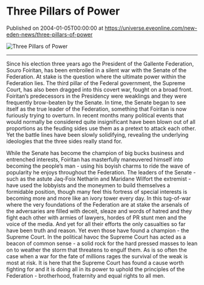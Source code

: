 # Three Pillars of Power
Published on 2004-01-05T00:00:00 at https://universe.eveonline.com/new-eden-news/three-pillars-of-power

![Three Pillars of Power](https://web.ccpgamescdn.com/communityassets/img/chronicles/chronicleImage/pilpow.jpg)

---

Since his election three years ago the President of the Gallente Federation, Souro Foiritan, has been embroiled in a silent war with the Senate of the Federation. At stake is the question where the ultimate power within the Federation lies. The third pillar of the Federal government, the Supreme Court, has also been dragged into this covert war, fought on a broad front. Foiritan’s predecessors in the Presidency were weaklings and they were frequently brow-beaten by the Senate. In time, the Senate began to see itself as the true leader of the Federation, something that Foiritan is now furiously trying to overturn. In recent months many political events that would normally be considered quite insignificant have been blown out of all proportions as the feuding sides use them as a pretext to attack each other. Yet the battle lines have been slowly solidifying, revealing the underlying ideologies that the three sides really stand for.

While the Senate has become the champion of big bucks business and entrenched interests, Foiritan has masterfully maneuvered himself into becoming the people’s man - using his boyish charms to ride the wave of popularity he enjoys throughout the Federation. The leaders of the Senate - such as the astute Jaq-Foix Netharin and Maridane Wilfort the extremist - have used the lobbyists and the moneymen to build themselves a formidable position, though many feel this fortress of special interests is becoming more and more like an ivory tower every day. In this tug-of-war where the very foundations of the Federation are at stake the arsenals of the adversaries are filled with deceit, sleaze and words of hatred and they fight each other with armies of lawyers, hordes of PR stunt men and the voice of the media. And yet for all their efforts the only casualties so far have been truth and reason. Yet even those have found a champion - the Supreme Court. In the political havoc the Supreme Court has acted as a beacon of common sense - a solid rock for the hard pressed masses to lean on to weather the storm that threatens to engulf them. As is so often the case when a war for the fate of millions rages the survival of the weak is most at risk. It is here that the Supreme Court has found a cause worth fighting for and it is doing all in its power to uphold the principles of the Federation - brotherhood, fraternity and equal rights to all men.
